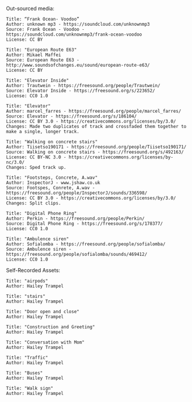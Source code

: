 Out-sourced media:	
	
	Title: “Frank Ocean- Voodoo”
	Author: unknown mp3 - https://soundcloud.com/unknownmp3
	Source: Frank Ocean - Voodoo -  https://soundcloud.com/unknownmp3/frank-ocean-voodoo
	License: CC BY 

	Title: "European Route E63"
	Author: Mikael Maffei
	Source: European Route E63 - http://www.soundsofchanges.eu/sound/european-route-e63/
	License: CC BY

	Title: "Elevator Inside"
	Author: Trautwein - https://freesound.org/people/Trautwein/
	Source: Elevator Inside - https://freesound.org/s/223652/
	License: CC0 1.0

	Title: "Elevator"
	Author: marcel_farres - https://freesound.org/people/marcel_farres/
	Source: Elevator - https://freesound.org/s/186104/
	License: CC BY 3.0 - https://creativecommons.org/licenses/by/3.0/
	Changes: Made two duplicates of track and crossfaded them together to make a single, longer track.

	Title: "Walking on concrete stairs"
	Author: Tiisetso190171 - https://freesound.org/people/Tiisetso190171/
	Source: Walking on concrete stairs - https://freesound.org/s/492163/
	License: CC BY-NC 3.0 - https://creativecommons.org/licenses/by-nc/3.0/
	Changes: Sped track up. 

	Title: "Footsteps, Concrete, A.wav"
	Author: InspectorJ - www.jshaw.co.uk
	Source: Footspes, Conrete, A.wav - https://freesound.org/people/InspectorJ/sounds/336598/
	License: CC BY 3.0 - https://creativecommons.org/licenses/by/3.0/
	Changes: Split clips. 

	Title: "Digital Phone Ring"
	Author: Perkin - https://freesound.org/people/Perkin/
	Source: Digital Phone Ring - https://freesound.org/s/178377/
	License: CC0 1.0

	Title: "Ambulence siren"
	Author: Sofialomba - https://freesound.org/people/sofialomba/
	Source: Ambulence siren - https://freesound.org/people/sofialomba/sounds/469412/
	License: CC0 1.0
	

Self-Recorded Assets:

	Title: "airpods"
	Author: Hailey Trampel

	Title: "stairs"
	Author: Hailey Trampel

	Title: "Door open and close"
	Author: Hailey Trampel

	Title: "Construction and Greeting"
	Author: Hailey Trampel

	Title: "Conversation with Mom"
	Author: Hailey Trampel

	Title: "Traffic"
	Author: Hailey Trampel

	Title: "Buses"
	Author: Hailey Trampel
	
	Title: "Walk sign"
	Author: Hailey Trampel
